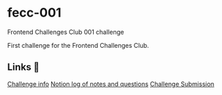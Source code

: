 # fecc-001
 Frontend Challenges Club 001 challenge

 First challenge for the Frontend Challenges Club.

 ## Links 🔗
 [Challenge info](https://front-end-challenges.club/challenge-001-email-sign-up-form/)
 [Notion log of notes and questions](https://www.notion.so/superterrific/Front-End-Challenges-Club-b98144b373fa4c719e43a79c012cf511)
 [Challenge Submission](urlhere)
